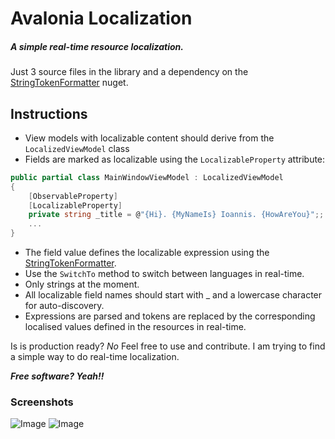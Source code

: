 # Avalonia Localization

##### _A simple real-time resource localization._
Just 3 source files in the library and a dependency on the [StringTokenFormatter](https://github.com/andywilsonuk/StringTokenFormatter) nuget.

## Instructions

- View models with localizable content should derive from the `LocalizedViewModel` class
- Fields are marked as localizable using the `LocalizableProperty` attribute:

```c#
public partial class MainWindowViewModel : LocalizedViewModel
{
    [ObservableProperty]
    [LocalizableProperty]
    private string _title = @"{Hi}. {MyNameIs} Ioannis. {HowAreYou}";;
    ...
}
```

- The field value defines the localizable expression using the [StringTokenFormatter](https://github.com/andywilsonuk/StringTokenFormatter).
- Use the `SwitchTo` method to switch between languages in real-time.
- Only strings at the moment.
- All localizable field names should start with _ and a lowercase character for auto-discovery.
- Expressions are parsed and tokens are replaced by the corresponding localised values defined in the resources in real-time. 

Is is production ready? _No_ Feel free to use and contribute. I am trying to find a simple way to do real-time localization.

***Free software? Yeah!!***
### Screenshots
![Image](https://github.com/user-attachments/assets/e65702a3-7eaa-479a-9116-6a70f786f38a)
![Image](https://github.com/user-attachments/assets/adc042b3-845c-4250-8716-5ac42e36f09f)